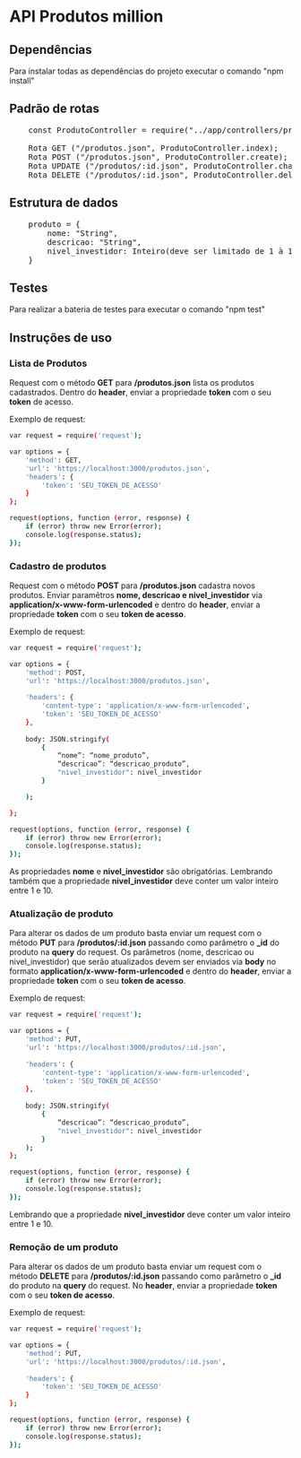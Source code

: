 # API Produtos million

## Dependências

Para instalar todas as dependências do projeto executar o comando "npm install"

## Padrão de rotas
<pre>
	const ProdutoController = require("../app/controllers/produtos_controller");
	
	Rota GET ("/produtos.json", ProdutoController.index);
	Rota POST ("/produtos.json", ProdutoController.create);
	Rota UPDATE ("/produtos/:id.json", ProdutoController.change);
	Rota DELETE ("/produtos/:id.json", ProdutoController.delete);
</pre>

## Estrutura de dados
<pre>
	produto = {
		nome: "String",
		descricao: "String",
		nivel_investidor: Inteiro(deve ser limitado de 1 à 10)
	}
</pre>

## Testes

Para realizar a bateria de testes para executar o comando "npm test"

## Instruções de uso

### Lista de Produtos
Request com o método **GET** para **/produtos.json** lista os produtos cadastrados.
Dentro do **header**, enviar a propriedade **token** com o seu **token** de acesso.

Exemplo de  request:

```sh
var request = require('request');

var options = {
	'method': GET,
	'url': 'https://localhost:3000/produtos.json',
	'headers': {
		'token': 'SEU_TOKEN_DE_ACESSO'
	}
};

request(options, function (error, response) {
	if (error) throw new Error(error);
	console.log(response.status);
});
```


### Cadastro de produtos

Request com o método **POST** para **/produtos.json** cadastra novos produtos.
Enviar paramêtros **nome, descricao e nivel_investidor** via **application/x-www-form-urlencoded** e dentro do **header**, enviar a propriedade **token** com o seu **token de acesso**.

Exemplo de request:

```sh
var request = require('request');

var options = {
	'method': POST,
	'url': 'https://localhost:3000/produtos.json',
	
	'headers': {
		'content-type': 'application/x-www-form-urlencoded',
		'token': 'SEU_TOKEN_DE_ACESSO'
	},
	
	body: JSON.stringify(
		{
			“nome”: “nome_produto”,
			“descricao”: “descricao_produto”,
			"nivel_investidor": nivel_investidor
		}

	);

};

request(options, function (error, response) {
	if (error) throw new Error(error);
	console.log(response.status);
});
```

As propriedades **nome** e **nivel_investidor** são obrigatórias.
Lembrando também que a propriedade **nivel_investidor** deve conter um valor inteiro entre 1 e 10.

### Atualização de produto

Para alterar os dados de um produto  basta enviar um request com o método **PUT** para **/produtos/:id.json** passando como parâmetro o **_id** do produto na **query** do request.
Os parâmetros (nome, descricao ou nivel_investidor) que serão atualizados devem ser enviados via **body** no formato **application/x-www-form-urlencoded** e dentro do **header**, enviar a propriedade **token** com o seu **token de acesso**.

Exemplo de request:

```sh
var request = require('request');

var options = {
	'method': PUT,
	'url': 'https://localhost:3000/produtos/:id.json',
	
	'headers': {
		'content-type': 'application/x-www-form-urlencoded',
		'token': 'SEU_TOKEN_DE_ACESSO'
	},
	
	body: JSON.stringify(
		{
			“descricao”: “descricao_produto”,
			"nivel_investidor": nivel_investidor
		}
	);
};

request(options, function (error, response) {
	if (error) throw new Error(error);
	console.log(response.status);
});
```

Lembrando que a propriedade **nivel_investidor** deve conter um valor inteiro entre 1 e 10.

### Remoção de um produto

Para alterar os dados de um produto  basta enviar um request com o método **DELETE** para **/produtos/:id.json** passando como parâmetro o **_id** do produto na **query** do request.
No **header**, enviar a propriedade **token** com o seu **token de acesso**.

Exemplo de request:

```sh
var request = require('request');

var options = {
	'method': PUT,
	'url': 'https://localhost:3000/produtos/:id.json',
	
	'headers': {
		'token': 'SEU_TOKEN_DE_ACESSO'
	}
};

request(options, function (error, response) {
	if (error) throw new Error(error);
	console.log(response.status);
});
```